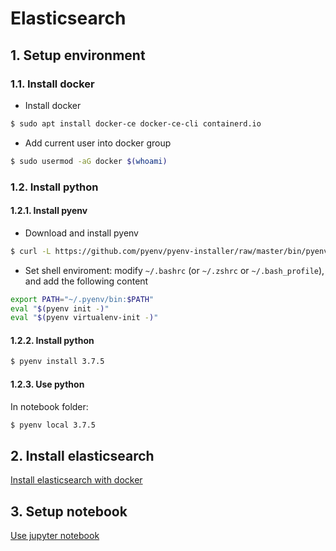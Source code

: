 # Elasticsearch

## 1. Setup environment

### 1.1. Install docker

- Install docker

```bash
$ sudo apt install docker-ce docker-ce-cli containerd.io
```

- Add current user into docker group

```bash
$ sudo usermod -aG docker $(whoami)
```

### 1.2. Install python

#### 1.2.1. Install pyenv

- Download and install pyenv

```bash
$ curl -L https://github.com/pyenv/pyenv-installer/raw/master/bin/pyenv-installer | bash
```

- Set shell enviroment: modify `~/.bashrc` (or `~/.zshrc` or `~/.bash_profile`), and add the following content

```bash
export PATH="~/.pyenv/bin:$PATH"
eval "$(pyenv init -)"
eval "$(pyenv virtualenv-init -)"
```

#### 1.2.2. Install python

```bash
$ pyenv install 3.7.5
```

#### 1.2.3. Use python

In notebook folder: 

```bash
$ pyenv local 3.7.5 
```

## 2. Install elasticsearch

[Install elasticsearch with docker](./docker/README.md)

## 3. Setup notebook

[Use jupyter notebook](./notebook/README.md)